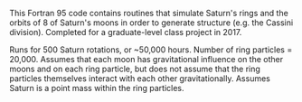 This Fortran 95 code contains routines that simulate Saturn's rings and the orbits of 8 of Saturn's moons in order to generate structure (e.g. the Cassini division). Completed for a graduate-level class project in 2017. 

Runs for 500 Saturn rotations, or ~50,000 hours. Number of ring particles = 20,000. Assumes that each moon has gravitational influence on the other moons and on each ring particle, but does not assume that the ring particles themselves interact with each other gravitationally. Assumes Saturn is a point mass within the ring particles.
